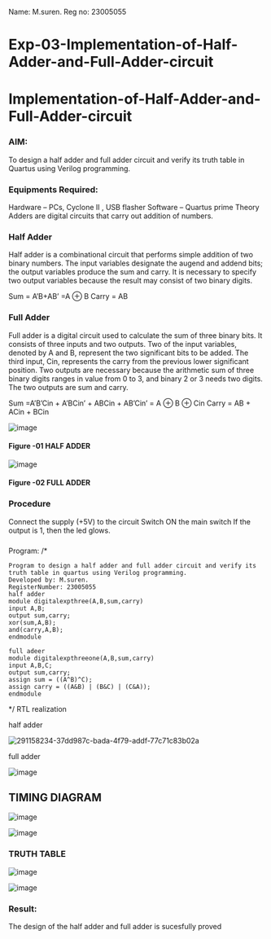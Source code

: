 Name: M.suren.
Reg no: 23005055

# Exp-03-Implementation-of-Half-Adder-and-Full-Adder-circuit

# Implementation-of-Half-Adder-and-Full-Adder-circuit
### AIM:
To design a half adder and full adder circuit and verify its truth table in Quartus using Verilog programming.

### Equipments Required:
Hardware – PCs, Cyclone II , USB flasher
Software – Quartus prime
Theory
Adders are digital circuits that carry out addition of numbers.

### Half Adder
Half adder is a combinational circuit that performs simple addition of two binary numbers. The input variables designate the augend and addend bits; the output variables produce the sum and carry. It is necessary to specify two output variables because the result may consist of two binary digits.

Sum = A’B+AB’ =A ⊕ B Carry = AB

### Full Adder
Full adder is a digital circuit used to calculate the sum of three binary bits. It consists of three inputs and two outputs. Two of the input variables, denoted by A and B, represent the two significant bits to be added. The third input, Cin, represents the carry from the previous lower significant position. Two outputs are necessary because the arithmetic sum of three binary digits ranges in value from 0 to 3, and binary 2 or 3 needs two digits. The two outputs are sum and carry.

Sum =A’B’Cin + A’BCin’ + ABCin + AB’Cin’ = A ⊕ B ⊕ Cin Carry = AB + ACin + BCin

 ![image](https://user-images.githubusercontent.com/36288975/163552156-a13e5a56-c638-4110-97d9-8896907c8d25.png)

#### Figure -01 HALF ADDER 


![image](https://user-images.githubusercontent.com/36288975/163552057-b3547877-6d07-45b4-b7e0-bcfebfad9e1d.png)

#### Figure -02 FULL ADDER 

### Procedure

Connect the supply (+5V) to the circuit
Switch ON the main switch
If the output is 1, then the led glows.
### 
Program: 
/*
~~~
Program to design a half adder and full adder circuit and verify its truth table in quartus using Verilog programming.
Developed by: M.suren.
RegisterNumber: 23005055
half adder
module digitalexpthree(A,B,sum,carry)
input A,B;
output sum,carry;
xor(sum,A,B);
and(carry,A,B);
endmodule

full adeer
module digitalexpthreeone(A,B,sum,carry)
input A,B,C;
output sum,carry;
assign sum = ((A^B)^C);
assign carry = ((A&B) | (B&C) | (C&A));
endmodule
~~~
*/
RTL realization

half adder

![291158234-37dd987c-bada-4f79-addf-77c71c83b02a](https://github.com/Msuren48106/Exp-02-Implementation-of-Half-Adder-and-Full-Adder-circuit/assets/150503875/9e70a1f3-2b27-4617-88c1-9cb950de75a7)

full adder

![image](https://github.com/Msuren48106/Exp-02-Implementation-of-Half-Adder-and-Full-Adder-circuit/assets/150503875/112d22cf-2d65-4417-8d8d-661faf0db261)


## TIMING DIAGRAM

![image](https://github.com/Msuren48106/Exp-02-Implementation-of-Half-Adder-and-Full-Adder-circuit/assets/150503875/21e24a03-2418-4c26-83ca-ccda665b731e)

![image](https://github.com/Msuren48106/Exp-02-Implementation-of-Half-Adder-and-Full-Adder-circuit/assets/150503875/0fd78aeb-9f98-4c92-b2a6-3cd850cc7483)


### TRUTH TABLE 

![image](https://github.com/Msuren48106/Exp-02-Implementation-of-Half-Adder-and-Full-Adder-circuit/assets/150503875/037348a7-d944-459b-b11f-2edd7cfa7a17)

![image](https://github.com/Msuren48106/Exp-02-Implementation-of-Half-Adder-and-Full-Adder-circuit/assets/150503875/00faf599-8418-43e3-ab35-fff0c55d910e)


### Result:
The design of the half adder and full adder is sucesfully proved
